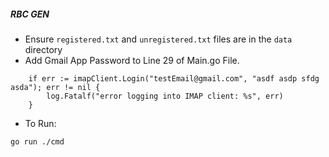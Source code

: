 ##### RBC GEN

- Ensure `registered.txt` and `unregistered.txt` files are in the `data` directory
- Add Gmail App Password to Line 29 of Main.go File.

```
	if err := imapClient.Login("testEmail@gmail.com", "asdf asdp sfdg asda"); err != nil {
		log.Fatalf("error logging into IMAP client: %s", err)
	}
```

- To Run:

```
go run ./cmd
```
